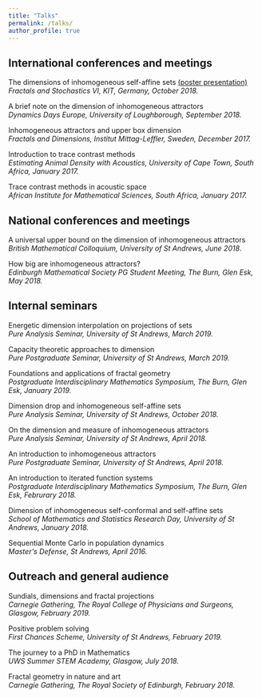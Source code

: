 ```yaml
---
title: "Talks"
permalink: /talks/
author_profile: true
---
```


<!--[See a map of all the places I've given a talk!](https://stuartburrell.github.io/talkmap.html)-->

## International conferences and meetings
The dimensions of inhomogeneous self-affine sets [(poster presentation)](https://stuartburrell.github.io/files/poster.pdf)  
*Fractals and Stochastics VI, KIT, Germany, October 2018.*

A brief note on the dimension of inhomogeneous attractors  
*Dynamics Days Europe, University of Loughborough, September 2018.*  

Inhomogeneous attractors and upper box dimension  
*Fractals and Dimensions, Institut Mittag-Leffler, Sweden, December 2017.*  

Introduction to trace contrast methods  
*Estimating Animal Density with Acoustics, University of Cape Town, South Africa, January 2017.*    

Trace contrast methods in acoustic space  
*African Institute for Mathematical Sciences, South Africa, January 2017.*  

## National conferences and meetings
A universal upper bound on the dimension of inhomogeneous attractors  
*British Mathematical Colloquium, University of St Andrews, June 2018*.  

How big are inhomogeneous attractors?  
*Edinburgh Mathematical Society PG Student Meeting, The Burn, Glen Esk, May 2018.*  

## Internal seminars
Energetic dimension interpolation on projections of sets  
*Pure Analysis Seminar, University of St Andrews, March 2019.*  

Capacity theoretic approaches to dimension  
*Pure Postgraduate Seminar, University of St Andrews, March 2019.*    

Foundations and applications of fractal geometry  
*Postgraduate Interdisciplinary Mathematics Symposium, The Burn, Glen Esk, January 2019.*  

Dimension drop and inhomogeneous self-affine sets  
*Pure Analysis Seminar, University of St Andrews, October 2018.*  

On the dimension and measure of inhomogeneous attractors  
*Pure Analysis Seminar, University of St Andrews, April 2018.*  

An introduction to inhomogeneous attractors  
*Pure Postgraduate Seminar, University of St Andrews, April 2018.*

An introduction to iterated function systems  
*Postgraduate Interdisciplinary Mathematics Symposium, The Burn, Glen Esk, Februrary 2018.*  

Dimension of inhomogeneous self-conformal and self-affine sets  
*School of Mathematics and Statistics Research Day, University of St Andrews, January 2018.*  

Sequential Monte Carlo in population dynamics  
*Master's Defense, St Andrews, April 2016.*

## Outreach and general audience
Sundials, dimensions and fractal projections  
*Carnegie Gathering, The Royal College of Physicians and Surgeons, Glasgow, February 2019.*  

Positive problem solving  
*First Chances Scheme, University of St Andrews, February 2019.*  

The journey to a PhD in Mathematics  
*UWS Summer STEM Academy, Glasgow, July 2018.*  

Fractal geometry in nature and art  
*Carnegie Gathering, The Royal Society of Edinburgh, February 2018.*  

